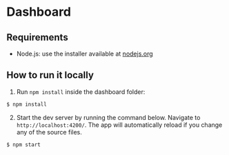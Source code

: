 # Dashboard 

## Requirements

- Node.js: use the installer available at [nodejs.org](http://nodejs.org/)


## How to run it locally
1. Run `npm install` inside the dashboard folder:
```bash
$ npm install
```

2. Start the dev server by running the command below. Navigate to `http://localhost:4200/`. The app will automatically reload if you change any of the source files.
```bash
$ npm start
```
